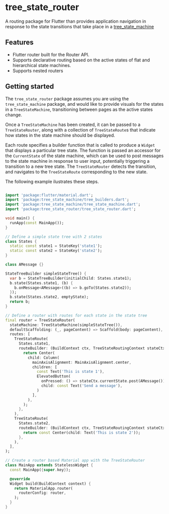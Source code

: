 # tree_state_router

A routing package for Flutter than provides application navigation in response to the state transitions that take 
place in a [tree_state_machine](https://pub.dev/packages/tree_state_machine) 


## Features

* Flutter router built for the Router API.
* Supports declarative routing based on the active states of flat and hierarchical state machines.
* Supports nested routers


## Getting started

The `tree_state_router` package assumes you are using the `tree_state_machine` package, and would like to provide 
visuals for the states in a `TreeStateMachine`, transitioning between pages as the active states change.

Once a `TreeStateMachine` has been created, it can be passed to a `TreeStateRouter`, along with a collection of 
`TreeStateRoute`s that indicate how states in the state machine should be displayed. 

Each route specifies a builder function that is called to produce a `Widget` that displays a particular tree state. 
The function is passed an accessor for the `CurrentState` of the state machine, which can be used to post messages to 
the state machine in response to user input, potentially triggering a transition to a new tree state. The 
`TreeStateRouter` detects the transition, and navigates to the `TreeStateRoute` corresponding to the new state. 

The following example ilustrates these steps.
```dart

import 'package:flutter/material.dart';
import 'package:tree_state_machine/tree_builders.dart';
import 'package:tree_state_machine/tree_state_machine.dart';
import 'package:tree_state_router/tree_state_router.dart';

void main() {
  runApp(const MainApp());
}

// Define a simple state tree with 2 states
class States {
  static const state1 = StateKey('state1');
  static const state2 = StateKey('state2');
}

class AMessage {}

StateTreeBuilder simpleStateTree() {
  var b = StateTreeBuilder(initialChild: States.state1);
  b.state(States.state1, (b) {
    b.onMessage<AMessage>((b) => b.goTo(States.state2));
  });
  b.state(States.state2, emptyState);
  return b;
}

// Define a router with routes for each state in the state tree
final router = TreeStateRouter(
  stateMachine: TreeStateMachine(simpleStateTree()),
  defaultScaffolding: (_, pageContent) => Scaffold(body: pageContent),
  routes: [
    TreeStateRoute(
      States.state1,
      routeBuilder: (BuildContext ctx, TreeStateRoutingContext stateCtx) {
        return Center(
          child: Column(
            mainAxisAlignment: MainAxisAlignment.center,
            children: [
              const Text('This is state 1'),
              ElevatedButton(
                onPressed: () => stateCtx.currentState.post(AMessage()),
                child: const Text('Send a message'),
              )
            ],
          ),
        );
      },
    ),
    TreeStateRoute(
      States.state2,
      routeBuilder: (BuildContext ctx, TreeStateRoutingContext stateCtx) {
        return const Center(child: Text('This is state 2'));
      },
    ),
  ],
);

// Create a router based Material app with the TreeStateRouter
class MainApp extends StatelessWidget {
  const MainApp({super.key});

  @override
  Widget build(BuildContext context) {
    return MaterialApp.router(
      routerConfig: router,
    );
  }
}

```

